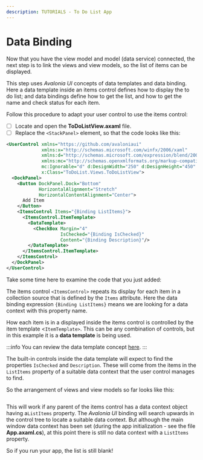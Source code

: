 ```yaml
---
description: TUTORIALS - To Do List App
---
```


# Data Binding

Now that you have the view model and model (data service) connected, the next step is to link the views and view models, so the list of items can be displayed.

This step uses _Avalonia UI_ concepts of data templates and data binding. Here a data template inside an items control defines how to display the to do list; and data bindings define how to get the list, and how to get the name and check status for each item.&#x20;

Follow this procedure to adapt your user control to use the items control:

* [ ] Locate and open the **ToDoListView.axaml** file.
* [ ] Replace the `<StackPanel>` element, so that the code looks like this:

```xml
<UserControl xmlns="https://github.com/avaloniaui"
             xmlns:x="http://schemas.microsoft.com/winfx/2006/xaml"
             xmlns:d="http://schemas.microsoft.com/expression/blend/2008"
             xmlns:mc="http://schemas.openxmlformats.org/markup-compatibility/2006"
             mc:Ignorable="d" d:DesignWidth="250" d:DesignHeight="450"
             x:Class="ToDoList.Views.ToDoListView">
  <DockPanel>
    <Button DockPanel.Dock="Bottom"
            HorizontalAlignment="Stretch"
            HorizontalContentAlignment="Center">
      Add Item
    </Button>
    <ItemsControl Items="{Binding ListItems}">
      <ItemsControl.ItemTemplate>
        <DataTemplate>
          <CheckBox Margin="4"
                    IsChecked="{Binding IsChecked}"
                    Content="{Binding Description}"/>
        </DataTemplate>
      </ItemsControl.ItemTemplate>
    </ItemsControl>
  </DockPanel>
</UserControl>
```

Take some time here to examine the code that you just added: &#x20;

The items control `<ItemsControl>` repeats its display for each item in a collection source that is defined by the `Items` attribute. Here the data binding expression `{Binding ListItems}` means we are looking for a data context with this property name.&#x20;

How each item is in a displayed inside the items control is controlled by the item template <`ItemTemplate>`. This can be any combination of controls, but in this example it is a **data template** is being used.

:::info
You can review the data template concept [here](../../concepts/templates/).
:::

The built-in controls inside the data template will expect to find the properties `IsChecked` and `Description`. These will come from the items in the `ListItems` property of a suitable data context that the user control manages to find.

So the arrangement of views and view models so far looks like this:

<div style={{textAlign: 'center'}}>
  <img src="../../.gitbook/assets/image (7) (3).png" alt=""/>
</div>

This will work if any parent of the items control has a data context object having  a`ListItems` property. The _Avalonia UI_ binding will search upwards in the control tree to locate a suitable data context. But although the main window data context has been set (during the app initialization - see the file **App.axaml.cs**), at this point there is still no data context with a `ListItems` property.&#x20;

So if you run your app, the list is still blank!

<div style={{textAlign: 'center'}}>
  <img src="../../.gitbook/assets/image (42) (2).png" alt=""/>
</div>
